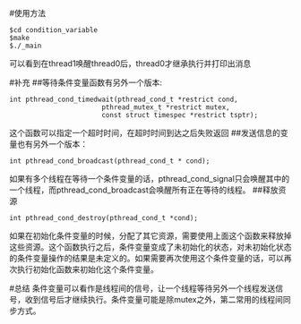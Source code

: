 #使用方法
```
$cd condition_variable
$make
$./_main
```
可以看到在thread1唤醒thread0后，thread0才继承执行并打印出消息

#补充
##等待条件变量函数有另外一个版本:
```
int pthread_cond_timedwait(pthread_cond_t *restrict cond,
                       pthread_mutex_t *restrict mutex,
                       const struct timespec *restrict tsptr);
```
这个函数可以指定一个超时时间，在超时时间到达之后失败返回
##发送信息的变量也有另外一个版本：
```
int pthread_cond_broadcast(pthread_cond_t * cond);
```
如果有多个线程在等待一个条件变量的话，pthread_cond_signal只会唤醒其中的一个线程，而pthread_cond_broadcast会唤醒所有正在等待的线程。
##释放资源
```
int pthread_cond_destroy(pthread_cond_t *cond);
```
如果在初始化条件变量的时候，分配了其它资源，需要使用上面这个函数来释放掉这些资源。这个函数执行之后，条件变量变成了未初始化的状态，对未初始化状态的条件变量操作的结果是未定义的。如果需要再次使用这个条件变量的话，可以再次执行初始化函数来初始化这个条件变量。

#总结
条件变量可以看作是线程间的信号，让一个线程等待另外一个线程发送信号，收到信号后才继续执行。条件变量可能是除mutex之外，第二常用的线程间同步方式。

